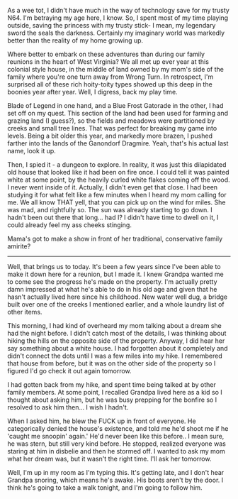 As a wee tot, I didn't have much in the way of technology save for my trusty N64. I'm betraying my age here, I know. So, I spent most of my time playing outside, saving the princess with my trusty stick- I mean, my legendary sword the seals the darkness. Certainly my imaginary world was markedly better than the reality of my home growing up.

Where better to embark on these adventures than during our family reunions in the heart of West Virginia? We all met up ever year at this colonial style house, in the middle of land owned by my mom's side of the family where you're one turn away from Wrong Turn. In retrospect, I'm surprised all of these rich hoity-toity types showed up this deep in the boonies year after year. Well, I digress, back my play time. 

Blade of Legend in one hand, and a Blue Frost Gatorade in the other, I had set off on my quest. This section of the land had been used for farming and grazing land (I guess?), so the fields and meadows were partitioned by creeks and small tree lines. That was perfect for breaking my game into levels. Being a bit older this year, and markedly more brazen, I pushed farther into the lands of the Ganondorf Dragmire. Yeah, that's his actual last name, look it up. 

Then, I spied it - a dungeon to explore. In reality, it was just this dilapidated old house that looked like it had been on fire once. I could tell it was painted white at some point, by the heavily curled white flakes coming off the wood. I never went inside of it. Actually, I didn't even get that close. I had been studying it for what felt like a few minutes when I heard my mom calling for me. We all know THAT yell, that you can pick up on the wind for miles. She was mad, and rightfully so. The sun was already starting to go down. I hadn't been out there that long... had I? I didn't have time to dwell on it, I could already feel my ass cheeks stinging. 

Mama's got to make a show in front of her traditional, conservative family amirite?

---

Well, that brings us to today. It's been a few years since I've been able to make it down here for a reunion, but I made it. I knew Grandpa wanted me to come see the progress he's made on the property. I'm actually pretty damn impressed at what he's able to do in his old age and given that he hasn't actually lived here since his childhood. New water well dug, a bridge built over one of the creeks I mentioned earlier, and a whole laundry list of other items. 

This morning, I had kind of overheard my mom talking about a dream she had the night before. I didn't catch most of the details, I was thinking about hiking the hills on the opposite side of the property. Anyway, I did hear her say something about a white house. I had forgotten about it completely and didn't connect the dots until I was a few miles into my hike. I remembered that house from before, but it was on the other side of the property so I figured I'd go check it out again tomorrow. 

I had gotten back from my hike, and spent time being talked at by other family members. At some point, I recalled Grandpa lived here as a kid so I thought about asking him, but he was busy prepping for the bonfire so I resolved to ask him then... I wish I hadn't.

When I asked him, he blew the FUCK up in front of everyone. He categorically denied the house's existence, and told me he'd shoot me if he 'caught me snoopin' again.' He'd never been like this before.. I mean sure, he was stern, but still very kind before. He stopped, realized everyone was staring at him in disbelie and then he stormed off. I wanted to ask my mom what her dream was, but it wasn't the right time. I'll ask her tomorrow.

Well, I'm up in my room as I'm typing this. It's getting late, and I don't hear Grandpa snoring, which means he's awake. His boots aren't by the door. I think he's going to take a walk tonight, and I'm going to follow him.